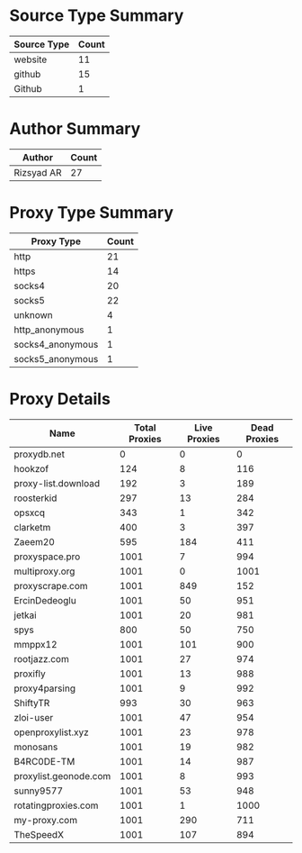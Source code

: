 # Source Type Summary

| Source Type | Count |
|-------------|-------|
| website | 11 |
| github | 15 |
| Github | 1 |


# Author Summary

| Author | Count |
|--------|-------|
| Rizsyad AR | 27 |


# Proxy Type Summary

| Proxy Type | Count |
|------------|-------|
| http | 21 |
| https | 14 |
| socks4 | 20 |
| socks5 | 22 |
| unknown | 4 |
| http_anonymous | 1 |
| socks4_anonymous | 1 |
| socks5_anonymous | 1 |


# Proxy Details

| Name | Total Proxies | Live Proxies | Dead Proxies |
|------|---------------|--------------|---------------|
| proxydb.net | 0 | 0 | 0 |
| hookzof | 124 | 8 | 116 |
| proxy-list.download | 192 | 3 | 189 |
| roosterkid | 297 | 13 | 284 |
| opsxcq | 343 | 1 | 342 |
| clarketm | 400 | 3 | 397 |
| Zaeem20 | 595 | 184 | 411 |
| proxyspace.pro | 1001 | 7 | 994 |
| multiproxy.org | 1001 | 0 | 1001 |
| proxyscrape.com | 1001 | 849 | 152 |
| ErcinDedeoglu | 1001 | 50 | 951 |
| jetkai | 1001 | 20 | 981 |
| spys | 800 | 50 | 750 |
| mmppx12 | 1001 | 101 | 900 |
| rootjazz.com | 1001 | 27 | 974 |
| proxifly | 1001 | 13 | 988 |
| proxy4parsing | 1001 | 9 | 992 |
| ShiftyTR | 993 | 30 | 963 |
| zloi-user | 1001 | 47 | 954 |
| openproxylist.xyz | 1001 | 23 | 978 |
| monosans | 1001 | 19 | 982 |
| B4RC0DE-TM | 1001 | 14 | 987 |
| proxylist.geonode.com | 1001 | 8 | 993 |
| sunny9577 | 1001 | 53 | 948 |
| rotatingproxies.com | 1001 | 1 | 1000 |
| my-proxy.com | 1001 | 290 | 711 |
| TheSpeedX | 1001 | 107 | 894 |
